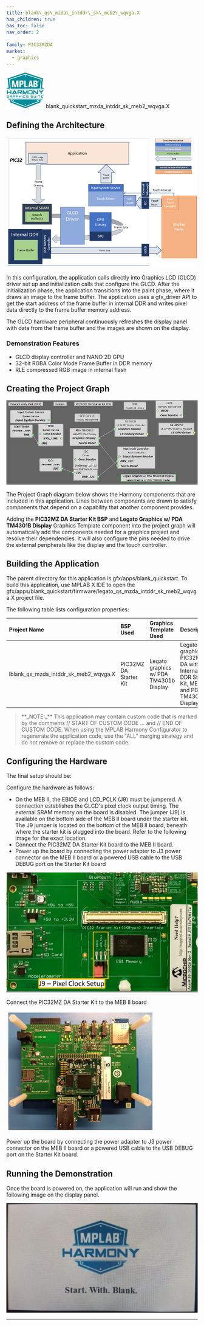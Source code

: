 ```yaml
---
title: blank\_qs\_mzda\_intddr\_sk\_meb2\_wqvga.X
has_children: true
has_toc: false
nav_order: 2

family: PIC32MZDA
market:
  - graphics
---
```


![](../../../../docs/images/mhgs.png) blank\_quickstart\_mzda\_intddr\_sk\_meb2\_wqvga.X

Defining the Architecture
-------------------------

![](../../../../docs/html/blank_qs_mzda_intddr_sk_meb2_wqvga_arch.png)

In this configuration, the application calls directly into Graphics LCD (GLCD) driver set up and initialization calls that configure the GLCD. After the initialization phase, the application transitions into the paint phase, where it draws an image to the frame buffer. The application uses a gfx_driver API to get the start address of the frame buffer in internal DDR and writes pixel data directly to the frame buffer memory address.

The GLCD hardware peripheral continuously refreshes the display panel with data from the frame buffer and the images are shown on the display.

### Demonstration Features

-   GLCD display controller and NANO 2D GPU
-   32-bit RGBA Color Mode Frame Buffer in DDR memory
-   RLE compressed RGB image in internal flash

Creating the Project Graph
--------------------------

![](../../../../docs/html/blank_qs_mzda_intddr_sk_meb2_wqvga_pg.png)

The Project Graph diagram below shows the Harmony components that are included in this application. Lines between components are drawn to satisfy components that depend on a capability that another component provides.

Adding the **PIC32MZ DA Starter Kit BSP** and **Legato Graphics w/ PDA TM4301B Display** Graphics Template component into the project graph will automatically add the components needed for a graphics project and resolve their dependencies. It will also configure the pins needed to drive the external peripherals like the display and the touch controller.

Building the Application
------------------------

The parent directory for this application is gfx/apps/blank\_quickstart. To build this application, use MPLAB X IDE to open the gfx/apps/blank\_quickstart/firmware/legato\_qs\_mzda\_intddr\_sk\_meb2\_wqvga.X project file.

The following table lists configuration properties:

|Project Name|BSP Used|Graphics Template Used|Description|
|:-----------|:-------|:---------------------|:----------|
|lblank\_qs\_mzda\_intddr\_sk\_meb2\_wqvga.X|PIC32MZ DA Starter Kit|Legato graphics w/ PDA TM4301b Display|Legato graphics on PIC32MZ DA with Internal DDR Starter Kit, MEBII and PDA TM4301b Display.|

> \*\*\_NOTE:\_\*\* This application may contain custom code that is marked by the comments // START OF CUSTOM CODE ... and // END OF CUSTOM CODE. When using the MPLAB Harmony Configurator to regenerate the application code, use the "ALL" merging strategy and do not remove or replace the custom code.

Configuring the Hardware
------------------------

The final setup should be:

Configure the hardware as follows:

-   On the MEB II, the EBIOE and LCD\_PCLK (J9) must be jumpered. A connection establishes the GLCD's pixel clock output timing. The external SRAM memory on the board is disabled. The jumper (J9) is available on the bottom side of the MEB II board under the starter kit. The J9 jumper is located on the bottom of the MEB II board, beneath where the starter kit is plugged into the board. Refer to the following image for the exact location.
-   Connect the PIC32MZ DA Starter Kit board to the MEB II board.
-   Power up the board by connecting the power adapter to J3 power connector on the MEB II board or a powered USB cable to the USB DEBUG port on the Starter Kit board

![](../../../../docs/html/legato_qs_mzda_intddr_sk_meb2_conf1.png)

Connect the PIC32MZ DA Starter Kit to the MEB II board

![](../../../../docs/html/legato_qs_mzda_intddr_sk_meb2_conf2.png)

Power up the board by connecting the power adapter to J3 power connector on the MEB II board or a powered USB cable to the USB DEBUG port on the Starter Kit board.

Running the Demonstration
-------------------------

Once the board is powered on, the application will run and show the following image on the display panel.

![](../../../../docs/html/blank_quickstart.png)

* * * * *

 
